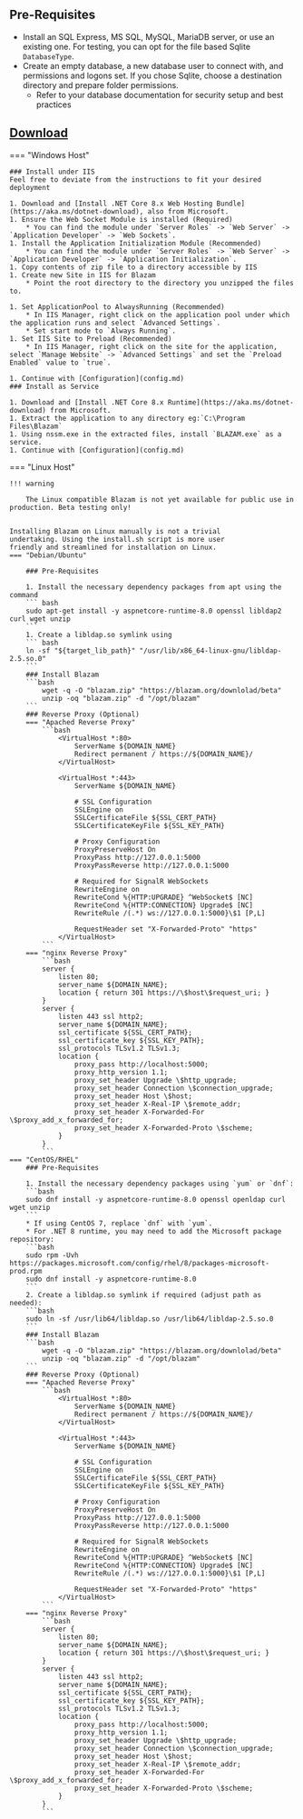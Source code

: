 ﻿## Pre-Requisites
* Install an SQL Express, MS SQL, MySQL, MariaDB server, or use an existing one. For testing, you can opt for the file based Sqlite `DatabaseType`.
* Create an empty database, a new database user to connect with, and permissions and logons set. If you chose Sqlite, choose a destination directory and prepare folder permissions.
	* Refer to your database documentation for security setup and best practices

## [Download](https://blazam.org/download)
=== "Windows Host" 
    
    ### Install under IIS
    Feel free to deviate from the instructions to fit your desired deployment

    1. Download and [Install .NET Core 8.x Web Hosting Bundle](https://aka.ms/dotnet-download), also from Microsoft.
    1. Ensure the Web Socket Module is installed (Required)
	    * You can find the module under `Server Roles` -> `Web Server` -> `Application Developer` -> `Web Sockets`.
    1. Install the Application Initialization Module (Recommended)
	    * You can find the module under `Server Roles` -> `Web Server` -> `Application Developer` -> `Application Initialization`.
    1. Copy contents of zip file to a directory accessible by IIS
    1. Create new Site in IIS for Blazam
	    * Point the root directory to the directory you unzipped the files to.

    1. Set ApplicationPool to AlwaysRunning (Recommended)
	    * In IIS Manager, right click on the application pool under which the application runs and select `Advanced Settings`.	
        * Set start mode to `Always Running`.
    1. Set IIS Site to Preload (Recommended)
	    * In IIS Manager, right click on the site for the application, select `Manage Website` -> `Advanced Settings` and set the `Preload Enabled` value to `true`.

    1. Continue with [Configuration](config.md)
    ### Install as Service

    1. Download and [Install .NET Core 8.x Runtime](https://aka.ms/dotnet-download) from Microsoft.
    1. Extract the application to any directory eg:`C:\Program Files\Blazam`
    1. Using nssm.exe in the extracted files, install `BLAZAM.exe` as a service.
    1. Continue with [Configuration](config.md)


=== "Linux Host"

    !!! warning

        The Linux compatible Blazam is not yet available for public use in production. Beta testing only!


    Installing Blazam on Linux manually is not a trivial
    undertaking. Using the install.sh script is more user
    friendly and streamlined for installation on Linux.
    === "Debian/Ubuntu"

        ### Pre-Requisites

        1. Install the necessary dependency packages from apt using the command
        ``` bash
        sudo apt-get install -y aspnetcore-runtime-8.0 openssl libldap2 curl wget unzip
        ```
        1. Create a libldap.so symlink using
        ``` bash
        ln -sf "${target_lib_path}" "/usr/lib/x86_64-linux-gnu/libldap-2.5.so.0"
        ```
        ### Install Blazam
        ```bash
            wget -q -O "blazam.zip" "https://blazam.org/downlolad/beta"
            unzip -oq "blazam.zip" -d "/opt/blazam"
        ```
        ### Reverse Proxy (Optional)
        === "Apached Reverse Proxy"
            ```bash
                <VirtualHost *:80>
                    ServerName ${DOMAIN_NAME}
                    Redirect permanent / https://${DOMAIN_NAME}/
                </VirtualHost>

                <VirtualHost *:443>
                    ServerName ${DOMAIN_NAME}
    
                    # SSL Configuration
                    SSLEngine on
                    SSLCertificateFile ${SSL_CERT_PATH}
                    SSLCertificateKeyFile ${SSL_KEY_PATH}

                    # Proxy Configuration
                    ProxyPreserveHost On
                    ProxyPass http://127.0.0.1:5000
                    ProxyPassReverse http://127.0.0.1:5000
    
                    # Required for SignalR WebSockets
                    RewriteEngine on
                    RewriteCond %{HTTP:UPGRADE} ^WebSocket$ [NC]
                    RewriteCond %{HTTP:CONNECTION} Upgrade$ [NC]
                    RewriteRule /(.*) ws://127.0.0.1:5000}\$1 [P,L]

                    RequestHeader set "X-Forwarded-Proto" "https"
                </VirtualHost>
            ```
        === "nginx Reverse Proxy"
            ```bash
            server {
                listen 80;
                server_name ${DOMAIN_NAME};
                location { return 301 https://\$host\$request_uri; }
            }
            server {
                listen 443 ssl http2;
                server_name ${DOMAIN_NAME};
                ssl_certificate ${SSL_CERT_PATH};
                ssl_certificate_key ${SSL_KEY_PATH};
                ssl_protocols TLSv1.2 TLSv1.3;
                location {
                    proxy_pass http://localhost:5000;
                    proxy_http_version 1.1;
                    proxy_set_header Upgrade \$http_upgrade;
                    proxy_set_header Connection \$connection_upgrade;
                    proxy_set_header Host \$host;
                    proxy_set_header X-Real-IP \$remote_addr;
                    proxy_set_header X-Forwarded-For \$proxy_add_x_forwarded_for;
                    proxy_set_header X-Forwarded-Proto \$scheme;
                }
            }
            ```
    === "CentOS/RHEL"
        ### Pre-Requisites

        1. Install the necessary dependency packages using `yum` or `dnf`:
        ```bash
        sudo dnf install -y aspnetcore-runtime-8.0 openssl openldap curl wget unzip
        ```
        * If using CentOS 7, replace `dnf` with `yum`.
        * For .NET 8 runtime, you may need to add the Microsoft package repository:
        ```bash
        sudo rpm -Uvh https://packages.microsoft.com/config/rhel/8/packages-microsoft-prod.rpm
        sudo dnf install -y aspnetcore-runtime-8.0
        ```
        2. Create a libldap.so symlink if required (adjust path as needed):
        ```bash
        sudo ln -sf /usr/lib64/libldap.so /usr/lib64/libldap-2.5.so.0
        ```
        ### Install Blazam
        ```bash
            wget -q -O "blazam.zip" "https://blazam.org/downlolad/beta"
            unzip -oq "blazam.zip" -d "/opt/blazam"
        ```
        ### Reverse Proxy (Optional)
        === "Apached Reverse Proxy"
            ```bash
                <VirtualHost *:80>
                    ServerName ${DOMAIN_NAME}
                    Redirect permanent / https://${DOMAIN_NAME}/
                </VirtualHost>

                <VirtualHost *:443>
                    ServerName ${DOMAIN_NAME}
    
                    # SSL Configuration
                    SSLEngine on
                    SSLCertificateFile ${SSL_CERT_PATH}
                    SSLCertificateKeyFile ${SSL_KEY_PATH}

                    # Proxy Configuration
                    ProxyPreserveHost On
                    ProxyPass http://127.0.0.1:5000
                    ProxyPassReverse http://127.0.0.1:5000
    
                    # Required for SignalR WebSockets
                    RewriteEngine on
                    RewriteCond %{HTTP:UPGRADE} ^WebSocket$ [NC]
                    RewriteCond %{HTTP:CONNECTION} Upgrade$ [NC]
                    RewriteRule /(.*) ws://127.0.0.1:5000}\$1 [P,L]

                    RequestHeader set "X-Forwarded-Proto" "https"
                </VirtualHost>
            ```
        === "nginx Reverse Proxy"
            ```bash
            server {
                listen 80;
                server_name ${DOMAIN_NAME};
                location { return 301 https://\$host\$request_uri; }
            }
            server {
                listen 443 ssl http2;
                server_name ${DOMAIN_NAME};
                ssl_certificate ${SSL_CERT_PATH};
                ssl_certificate_key ${SSL_KEY_PATH};
                ssl_protocols TLSv1.2 TLSv1.3;
                location {
                    proxy_pass http://localhost:5000;
                    proxy_http_version 1.1;
                    proxy_set_header Upgrade \$http_upgrade;
                    proxy_set_header Connection \$connection_upgrade;
                    proxy_set_header Host \$host;
                    proxy_set_header X-Real-IP \$remote_addr;
                    proxy_set_header X-Forwarded-For \$proxy_add_x_forwarded_for;
                    proxy_set_header X-Forwarded-Proto \$scheme;
                }
            }
            ```


